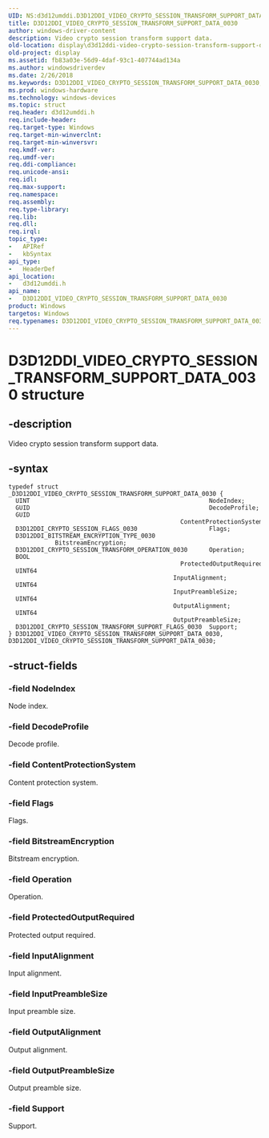 ```yaml
---
UID: NS:d3d12umddi.D3D12DDI_VIDEO_CRYPTO_SESSION_TRANSFORM_SUPPORT_DATA_0030
title: D3D12DDI_VIDEO_CRYPTO_SESSION_TRANSFORM_SUPPORT_DATA_0030
author: windows-driver-content
description: Video crypto session transform support data.
old-location: display\d3d12ddi-video-crypto-session-transform-support-data-0030.htm
old-project: display
ms.assetid: fb83a03e-56d9-4daf-93c1-407744ad134a
ms.author: windowsdriverdev
ms.date: 2/26/2018
ms.keywords: D3D12DDI_VIDEO_CRYPTO_SESSION_TRANSFORM_SUPPORT_DATA_0030, D3D12DDI_VIDEO_CRYPTO_SESSION_TRANSFORM_SUPPORT_DATA_0030 structure [Display Devices], d3d12umddi/D3D12DDI_VIDEO_CRYPTO_SESSION_TRANSFORM_SUPPORT_DATA_0030, display.d3d12ddi-video-crypto-session-transform-support-data-0030
ms.prod: windows-hardware
ms.technology: windows-devices
ms.topic: struct
req.header: d3d12umddi.h
req.include-header: 
req.target-type: Windows
req.target-min-winverclnt: 
req.target-min-winversvr: 
req.kmdf-ver: 
req.umdf-ver: 
req.ddi-compliance: 
req.unicode-ansi: 
req.idl: 
req.max-support: 
req.namespace: 
req.assembly: 
req.type-library: 
req.lib: 
req.dll: 
req.irql: 
topic_type:
-	APIRef
-	kbSyntax
api_type:
-	HeaderDef
api_location:
-	d3d12umddi.h
api_name:
-	D3D12DDI_VIDEO_CRYPTO_SESSION_TRANSFORM_SUPPORT_DATA_0030
product: Windows
targetos: Windows
req.typenames: D3D12DDI_VIDEO_CRYPTO_SESSION_TRANSFORM_SUPPORT_DATA_0030
---
```


# D3D12DDI_VIDEO_CRYPTO_SESSION_TRANSFORM_SUPPORT_DATA_0030 structure


## -description


Video crypto session transform support data.


## -syntax


````
typedef struct _D3D12DDI_VIDEO_CRYPTO_SESSION_TRANSFORM_SUPPORT_DATA_0030 {
  UINT                                                  NodeIndex;
  GUID                                                  DecodeProfile;
  GUID                                                  ContentProtectionSystem;
  D3D12DDI_CRYPTO_SESSION_FLAGS_0030                    Flags;
  D3D12DDI_BITSTREAM_ENCRYPTION_TYPE_0030               BitstreamEncryption;
  D3D12DDI_CRYPTO_SESSION_TRANSFORM_OPERATION_0030      Operation;
  BOOL                                                  ProtectedOutputRequired;
  UINT64                                                InputAlignment;
  UINT64                                                InputPreambleSize;
  UINT64                                                OutputAlignment;
  UINT64                                                OutputPreambleSize;
  D3D12DDI_CRYPTO_SESSION_TRANSFORM_SUPPORT_FLAGS_0030  Support;
} D3D12DDI_VIDEO_CRYPTO_SESSION_TRANSFORM_SUPPORT_DATA_0030, D3D12DDI_VIDEO_CRYPTO_SESSION_TRANSFORM_SUPPORT_DATA_0030;
````


## -struct-fields




### -field NodeIndex

Node index.


### -field DecodeProfile

Decode profile.


### -field ContentProtectionSystem

Content protection system.


### -field Flags

Flags.


### -field BitstreamEncryption

Bitstream encryption.


### -field Operation

Operation.


### -field ProtectedOutputRequired

Protected output required.


### -field InputAlignment

Input alignment.


### -field InputPreambleSize

Input preamble size.


### -field OutputAlignment

Output alignment.


### -field OutputPreambleSize

Output preamble size.


### -field Support

Support.

